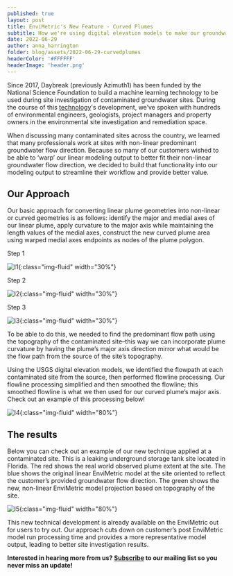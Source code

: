 ```yaml
---
published: true
layout: post
title: EnviMetric's New Feature - Curved Plumes
subtitle: How we're using digital elevation models to make our groundwater plume models more representative of non-linear flow path conditions.
date: 2022-06-29
author: anna_harrington
folder: blog/assets/2022-06-29-curvedplumes
headerColor: '#FFFFFF'
headerImage: 'header.png'
---
```

Since 2017, Daybreak (previously Azimuth1) has been funded by the National Science Foundation to build a machine learning technology to be used during site investigation of contaminated groundwater sites.  During the course of this [technology](https://www.azimuth1.com/envimetric)'s development, we’ve spoken with hundreds of environmental engineers, geologists, project managers and property owners in the environmental site investigation and remediation space.
          
When discussing many contaminated sites across the country, we learned that many professionals work at sites with non-linear predominant groundwater flow direction.  Because so many of our customers wished to be able to ‘warp’ our linear modeling output to better fit their non-linear groundwater flow direction, we decided to build that functionality into our modeling output to streamline their workflow and provide better value.

## Our Approach

Our basic approach for converting linear plume geometries into non-linear or curved geometries is as follows: identify the major and medial axes of our linear plume, apply curvature to the major axis while maintaining the length values of the medial axes, construct the new curved plume area using warped medial axes endpoints as nodes of the plume polygon.

Step 1

![I1]({{site.baseurl}}/{{page.folder}}/step1.png){:class="img-fluid" width="30%"}

Step 2

![I2]({{site.baseurl}}/{{page.folder}}/step2.png){:class="img-fluid" width="30%"}

Step 3

![I3]({{site.baseurl}}/{{page.folder}}/step3.png){:class="img-fluid" width="30%"}

To be able to do this, we needed to find the predominant flow path using the topography of the contaminated site–this way we can incorporate plume curvature by having the plume’s major axis direction mirror what would be the flow path from the source of the site’s topography.

Using the USGS digital elevation models, we identified the flowpath at each contaminated site from the source, then performed flowline processing.  Our flowline processing simplified and then smoothed the flowline; this smoothed flowline is what we then used for our curved plume’s major axis. Check out an example of this processing below!

![I4]({{site.baseurl}}/{{page.folder}}/flowlineprocessing.png){:class="img-fluid" width="80%"}


## The results

Below you can check out an example of our new technique applied at a contaminated site.  This is a leaking underground storage tank site located in Florida.  The red shows the real world observed plume extent at the site.  The blue shows the original linear EnviMetric model at the site oriented to reflect the customer’s provided groundwater flow direction.  The green shows the new, non-linear EnviMetric model projection based on topography of the site.  

![I5]({{site.baseurl}}/{{page.folder}}/example.png){:class="img-fluid" width="80%"}

This new technical development is already available on the EnviMetric out for users to try out.   Our approach cuts down on customer’s post EnviMetric model run processing time and provides a more representative model output, leading to better site investigation results.



**Interested in hearing more from us? [Subscribe](https://www.azimuth1.com/envimetric-insights.html) to our mailing list so you never miss an update!**






